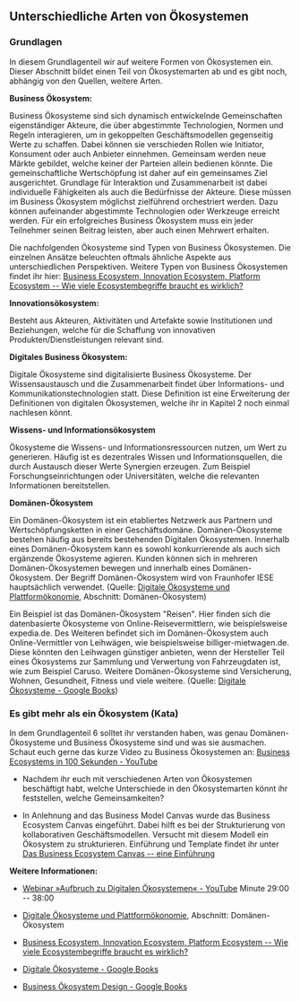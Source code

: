 ## Unterschiedliche Arten von Ökosystemen

### Grundlagen

In diesem Grundlagenteil wir auf weitere Formen von Ökosystemen ein. Dieser Abschnitt bildet einen Teil von Ökosystemarten ab und es gibt noch, abhängig von den Quellen, weitere Arten.

**Business Ökosystem:**

Business Ökosysteme sind sich dynamisch entwickelnde Gemeinschaften eigenständiger Akteure, die über abgestimmte Technologien, Normen und Regeln interagieren, um in gekoppelten Geschäftsmodellen gegenseitig Werte zu schaffen. Dabei können sie verschieden Rollen wie Initiator, Konsument oder auch Anbieter einnehmen. Gemeinsam werden neue Märkte gebildet, welche keiner der Parteien allein bedienen könnte. Die gemeinschaftliche Wertschöpfung ist daher auf ein gemeinsames Ziel ausgerichtet. Grundlage für Interaktion und Zusammenarbeit ist dabei individuelle Fähigkeiten als auch die Bedürfnisse der Akteure. Diese müssen im Business Ökosystem möglichst zielführend orchestriert werden. Dazu können aufeinander abgestimmte Technologien oder Werkzeuge erreicht werden. Für ein erfolgreiches Business Ökosystem muss ein jeder Teilnehmer seinen Beitrag leisten, aber auch einen Mehrwert erhalten.

Die nachfolgenden Ökosysteme sind Typen von Business Ökosystemen. Die einzelnen Ansätze beleuchten oftmals ähnliche Aspekte aus unterschiedlichen Perspektiven. Weitere Typen von Business Ökosystemen findet ihr hier: [Business Ecosystem, Innovation Ecosystem, Platform Ecosystem -- Wie viele Ecosystembegriffe braucht es wirklich?](https://ccecosystems.news/business-ecosytem-innovation-ecosystem-platform-ecosystem-wie-viele-ecosystembegriffe-braucht-es-wirklich/)

**Innovationsökosystem:**

Besteht aus Akteuren, Aktivitäten und Artefakte sowie Institutionen und Beziehungen, welche für die Schaffung von innovativen Produkten/Dienstleistungen relevant sind.

**Digitales Business Ökosystem:**

Digitale Ökosysteme sind digitalisierte Business Ökosysteme. Der Wissensaustausch und die Zusammenarbeit findet über Informations- und Kommunikationstechnologien statt. Diese Definition ist eine Erweiterung der Definitionen von digitalen Ökosystemen, welche ihr in Kapitel 2 noch einmal nachlesen könnt.

**Wissens- und Informationsökosystem**

Ökosysteme die Wissens- und Informationsressourcen nutzen, um Wert zu generieren. Häufig ist es dezentrales Wissen und Informationsquellen, die durch Austausch dieser Werte Synergien erzeugen. Zum Beispiel Forschungseinrichtungen oder Universitäten, welche die relevanten Informationen bereitstellen.

**Domänen-Ökosystem**

Ein Domänen-Ökosystem ist ein etabliertes Netzwerk aus Partnern und Wertschöpfungsketten in einer Geschäftsdomäne. Domänen-Ökosysteme bestehen häufig aus bereits bestehenden Digitalen Ökosystemen. Innerhalb eines Domänen-Ökosystem kann es sowohl konkurrierende als auch sich ergänzende Ökosysteme agieren. Kunden können sich in mehreren Domänen-Ökosystemen bewegen und innerhalb eines Domänen-Ökosystem. Der Begriff Domänen-Ökosystem wird von Fraunhofer IESE hauptsächlich verwendet.  (Quelle: [Digitale Ökosysteme und Plattformökonomie](https://www.informatik-aktuell.de/management-und-recht/digitalisierung/digitale-oekosysteme-und-plattformoekonomie.html), Abschnitt: Domänen-Ökosystem)

Ein Beispiel ist das Domänen-Ökosystem "Reisen". Hier finden sich die datenbasierte Ökosysteme von Online-Reisevermittlern, wie beispielsweise expedia.de. Des Weiteren befindet sich im Domänen-Ökosystem auch Online-Vermittler von Leihwägen, wie beispielsweise billiger-mietwagen.de. Diese könnten den Leihwagen günstiger anbieten, wenn der Hersteller Teil eines Ökosystems zur Sammlung und Verwertung von Fahrzeugdaten ist, wie zum Beispiel Caruso. Weitere Domänen-Ökosysteme sind Versicherung, Wohnen, Gesundheit, Fitness und viele weitere. (Quelle: [Digitale Ökosysteme - Google Books](https://www.google.de/books/edition/Digitale_%C3%96kosysteme/O68vEAAAQBAJ?hl=de&gbpv=0))

### Es gibt mehr als ein Ökosystem (Kata)

In dem Grundlagenteil 6 solltet ihr verstanden haben, was genau Domänen-Ökosysteme und Business Ökosysteme sind und was sie ausmachen. Schaut euch gerne das kurze Video zu Business Ökosystemen an: [Business Ecosystems in 100 Sekunden - YouTube](https://www.youtube.com/watch?v=6HZkGgY52cE)

- Nachdem ihr euch mit verschiedenen Arten von Ökosystemen beschäftigt habt, welche Unterschiede in den Ökosystemarten könnt ihr feststellen, welche Gemeinsamkeiten?

- In Anlehnung and das Business Model Canvas wurde das Business Ecosystem Canvas eingeführt. Dabei hilft es bei der Strukturierung von kollaborativen Geschäftsmodellen. Versucht mit diesem Modell ein Ökosystem zu strukturieren. Einführung und Template findet ihr unter [Das Business Ecosystem Canvas -- eine Einführung](https://ccecosystems.news/das-business-ecosystem-canvas-eine-einfuehrung/)

**Weitere Informationen:**

- [Webinar »Aufbruch zu Digitalen Ökosystemen« - YouTube](https://www.youtube.com/watch?v=gVdtVa8Tp1Y) Minute 29:00 -- 38:00

- [Digitale Ökosysteme und Plattformökonomie](https://www.informatik-aktuell.de/management-und-recht/digitalisierung/digitale-oekosysteme-und-plattformoekonomie.html), Abschnitt: Domänen-Ökosystem

- [Business Ecosystem, Innovation Ecosystem, Platform Ecosystem -- Wie viele Ecosystembegriffe braucht es wirklich?](https://ccecosystems.news/business-ecosytem-innovation-ecosystem-platform-ecosystem-wie-viele-ecosystembegriffe-braucht-es-wirklich/)

- [Digitale Ökosysteme - Google Books](https://www.google.de/books/edition/Digitale_%C3%96kosysteme/O68vEAAAQBAJ?hl=de&gbpv=0)

- [Business Ökosystem Design - Google Books](https://www.google.de/books/edition/Business_%C3%96kosystem_Design/DHUvEAAAQBAJ?hl=de&gbpv=0)
